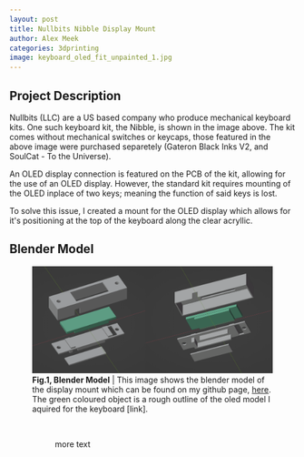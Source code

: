 ```yaml
---
layout: post
title: Nullbits Nibble Display Mount
author: Alex Meek
categories: 3dprinting
image: keyboard_oled_fit_unpainted_1.jpg
---
```


## Project Description

Nullbits (LLC) are a US based company who produce mechanical keyboard kits. One such keyboard kit, the Nibble, is shown in the image above. The kit comes without mechanical switches or keycaps, those featured in the above image were purchased separetely (Gateron Black Inks V2, and SoulCat - To the Universe). 

An OLED display connection is featured on the PCB of the kit, allowing for the use of an OLED display. However, the standard kit requires mounting of the OLED inplace of two keys; meaning the function of said keys is lost. 

To solve this issue, I created a mount for the OLED display which allows for it's positioning at the top of the keyboard along the clear acryllic.

## Blender Model

<figure>
    <img src="assets/img/oled_mount_dual_img.png" alt="Blender model of the display mount">
    <figcaption> <b> Fig.1, Blender Model</b> | This image shows the blender model of the display mount which can be found on my github page, <a href="https://github.com/Alex-Meek/Blender-Models/tree/main"> here</a>. The green coloured object is a rough outline of the oled model I aquired for the keyboard [link]. 
<figure> 

<br>

more text

<br><br>




